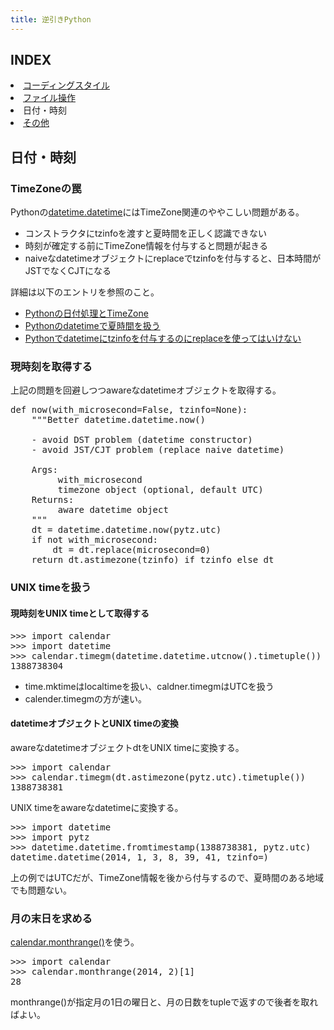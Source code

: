 ```yaml
---
title: 逆引きPython
---
```

## INDEX

<li><a href="/pages/python_coding/">コーディングスタイル</a></li>
<li><a href="/pages/python_file/">ファイル操作</a></li>
<li>日付・時刻</li>
<li><a href="/pages/python/">その他</a></li>

## 日付・時刻

### TimeZoneの罠

Pythonの[datetime.datetime](http://docs.python.jp/2/library/datetime.html#datetime-datetime)にはTimeZone関連のややこしい問題がある。

- コンストラクタにtzinfoを渡すと夏時間を正しく認識できない
 - 時刻が確定する前にTimeZone情報を付与すると問題が起きる
- naiveなdatetimeオブジェクトにreplaceでtzinfoを付与すると、日本時間がJSTでなくCJTになる

詳細は以下のエントリを参照のこと。

- [Pythonの日付処理とTimeZone](http://nekoya.github.io/blog/2013/06/21/python-datetime/)
- [Pythonのdatetimeで夏時間を扱う](http://nekoya.github.io/blog/2013/07/02/python-aware-datetime-dst/)
- [Pythonでdatetimeにtzinfoを付与するのにreplaceを使ってはいけない](http://nekoya.github.io/blog/2013/07/05/python-datetime-with-jst/)


### 現時刻を取得する

上記の問題を回避しつつawareなdatetimeオブジェクトを取得する。

<pre class="prettyprint">
def now(with_microsecond=False, tzinfo=None):
    """Better datetime.datetime.now()

    - avoid DST problem (datetime constructor)
    - avoid JST/CJT problem (replace naive datetime)

    Args:
        <bool> with_microsecond
        <tzinfo> timezone object (optional, default UTC)
    Returns:
        <datetime> aware datetime object
    """
    dt = datetime.datetime.now(pytz.utc)
    if not with_microsecond:
        dt = dt.replace(microsecond=0)
    return dt.astimezone(tzinfo) if tzinfo else dt
</pre>


### UNIX timeを扱う

#### 現時刻をUNIX timeとして取得する

<pre class="prettyprint">
>>> import calendar
>>> import datetime
>>> calendar.timegm(datetime.datetime.utcnow().timetuple())
1388738304
</pre>

- time.mktimeはlocaltimeを扱い、caldner.timegmはUTCを扱う
- calender.timegmの方が速い。

#### datetimeオブジェクトとUNIX timeの変換

awareなdatetimeオブジェクトdtをUNIX timeに変換する。

<pre class="prettyprint">
>>> import calendar
>>> calendar.timegm(dt.astimezone(pytz.utc).timetuple())
1388738381
</pre>

UNIX timeをawareなdatetimeに変換する。

<pre class="prettyprint">
>>> import datetime
>>> import pytz
>>> datetime.datetime.fromtimestamp(1388738381, pytz.utc)
datetime.datetime(2014, 1, 3, 8, 39, 41, tzinfo=<UTC>)
</pre>

上の例ではUTCだが、TimeZone情報を後から付与するので、夏時間のある地域でも問題ない。


### 月の末日を求める

[calendar.monthrange()](http://docs.python.jp/2.7/library/calendar.html#calendar.monthrange)を使う。

<pre class="prettyprint">
>>> import calendar
>>> calendar.monthrange(2014, 2)[1]
28
</pre>

monthrange()が指定月の1日の曜日と、月の日数をtupleで返すので後者を取ればよい。
